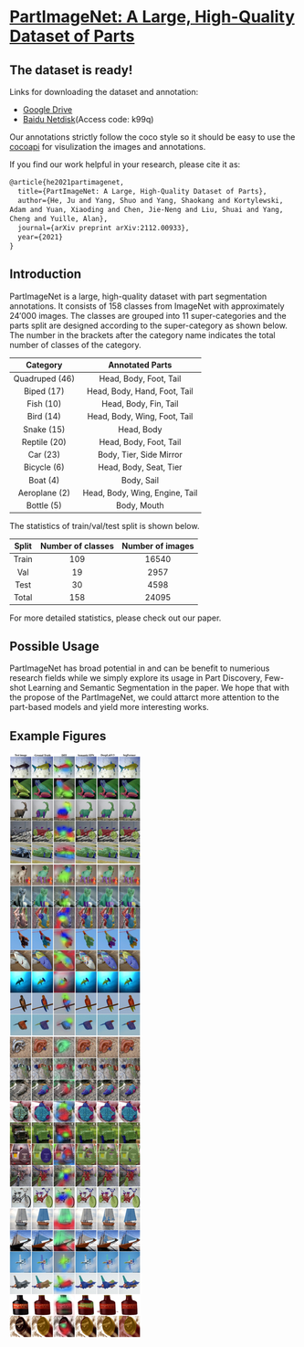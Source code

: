 # [PartImageNet: A Large, High-Quality Dataset of Parts](https://arxiv.org/abs/2112.00933)

## The dataset is ready!
Links for downloading the dataset and annotation:
- [Google Drive](https://drive.google.com/drive/folders/1_sKq9g34dsKwfsgLo6j7WCe8Nfceq0Zo?usp=sharing)
- [Baidu Netdisk](https://pan.baidu.com/s/1ewlhL_wLhnI2INHZVBdq5g)(Access code: k99q)

Our annotations strictly follow the coco style so it should be easy to use the [cocoapi](https://github.com/cocodataset/cocoapi) for visulization the images and annotations.

If you find our work helpful in your research, please cite it as:

```
@article{he2021partimagenet,
  title={PartImageNet: A Large, High-Quality Dataset of Parts},
  author={He, Ju and Yang, Shuo and Yang, Shaokang and Kortylewski, Adam and Yuan, Xiaoding and Chen, Jie-Neng and Liu, Shuai and Yang, Cheng and Yuille, Alan},
  journal={arXiv preprint arXiv:2112.00933},
  year={2021}
}
```

## Introduction

PartImageNet is a large, high-quality dataset with part segmentation annotations. It consists of 158 classes from ImageNet with approximately 24′000 images. The classes are grouped into 11 super-categories and the parts split are designed according to the super-category as shown below. The number in the brackets after the category name indicates the total number of classes of the category.

| Category | Annotated Parts |
|:---:|:---:|
| Quadruped (46) | Head, Body, Foot, Tail |
| Biped (17) | Head, Body, Hand, Foot, Tail |
| Fish (10) | Head, Body, Fin, Tail |
| Bird (14) | Head, Body, Wing, Foot, Tail |
| Snake (15) | Head, Body |
| Reptile (20) | Head, Body, Foot, Tail |
| Car (23) | Body, Tier, Side Mirror |
| Bicycle (6) | Head, Body, Seat, Tier |
| Boat (4) | Body, Sail |
| Aeroplane (2) | Head, Body, Wing, Engine, Tail |
| Bottle (5) | Body, Mouth |

The statistics of train/val/test split is shown below.

| Split | Number of classes | Number of images |
|:---:|:---:|:---:|
| Train | 109 | 16540 |
| Val | 19 | 2957 |
| Test | 30 | 4598 |
| Total | 158 | 24095 |

For more detailed statistics, please check out our paper.

## Possible Usage

PartImageNet has broad potential in and can be benefit to numerious research fields while we simply explore its usage in Part Discovery, Few-shot Learning and Semantic Segmentation in the paper. We hope that with the propose of the PartImageNet, we could attarct more attention to the part-based models and yield more interesting works.

## Example Figures

![](./images/example.png)

  
